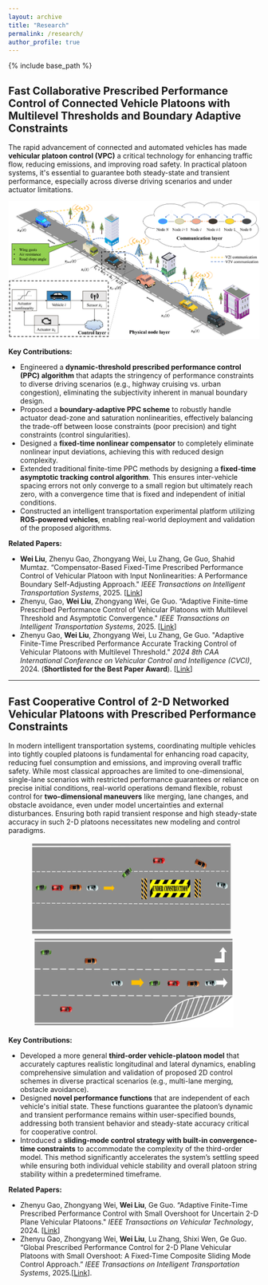 ```yaml
---
layout: archive
title: "Research"
permalink: /research/
author_profile: true
---
```


{% include base_path %}

## Fast Collaborative Prescribed Performance Control of Connected Vehicle Platoons with Multilevel Thresholds and Boundary Adaptive Constraints

The rapid advancement of connected and automated vehicles has made **vehicular platoon control (VPC)** a critical technology for enhancing traffic flow, reducing emissions, and improving road safety. In practical platoon systems, it's essential to guarantee both steady-state and transient performance, especially across diverse driving scenarios and under actuator limitations.

<p align="center">
  <img src="/images/platoon.png" alt="Illustration of a vehicle platoon on a road" width="600">
</p>

**Key Contributions:**
* Engineered a **dynamic-threshold prescribed performance control (PPC) algorithm** that adapts the stringency of performance constraints to diverse driving scenarios (e.g., highway cruising vs. urban congestion), eliminating the subjectivity inherent in manual boundary design.
* Proposed a **boundary-adaptive PPC scheme** to robustly handle actuator dead-zone and saturation nonlinearities, effectively balancing the trade-off between loose constraints (poor precision) and tight constraints (control singularities).
* Designed a **fixed-time nonlinear compensator** to completely eliminate nonlinear input deviations, achieving this with reduced design complexity.
* Extended traditional finite-time PPC methods by designing a **fixed-time asymptotic tracking control algorithm**. This ensures inter-vehicle spacing errors not only converge to a small region but ultimately reach zero, with a convergence time that is fixed and independent of initial conditions.
* Constructed an intelligent transportation experimental platform utilizing **ROS-powered vehicles**, enabling real-world deployment and validation of the proposed algorithms.

**Related Papers:**
* **Wei Liu**, Zhenyu Gao, Zhongyang Wei, Lu Zhang, Ge Guo, Shahid Mumtaz. “Compensator-Based Fixed-Time Prescribed Performance Control of Vehicular Platoon with Input Nonlinearities: A Performance Boundary Self-Adjusting Approach." *IEEE Transactions on Intelligent Transportation Systems*, 2025. [[Link](https://ieeexplore.ieee.org/document/11059991/)]
* Zhenyu, Gao, **Wei Liu**, Zhongyang Wei, Ge Guo. “Adaptive Finite-time Prescribed Performance Control of Vehicular Platoons with Multilevel Threshold and Asymptotic Convergence." *IEEE Transactions on Intelligent Transportation Systems*, 2025. [[Link](https://ieeexplore.ieee.org/document/10878275/)]
* Zhenyu Gao, **Wei Liu**, Zhongyang Wei, Lu Zhang, Ge Guo. "Adaptive Finite-Time Prescribed Performance Accurate Tracking Control of Vehicular Platoons with Multilevel Threshold." *2024 8th CAA International Conference on Vehicular Control and Intelligence (CVCI)*, 2024. (**Shortlisted for the Best Paper Award**). [[Link](https://ieeexplore.ieee.org/document/10830255/)]

---

## Fast Cooperative Control of 2-D Networked Vehicular Platoons with Prescribed Performance Constraints

In modern intelligent transportation systems, coordinating multiple vehicles into tightly coupled platoons is fundamental for enhancing road capacity, reducing fuel consumption and emissions, and improving overall traffic safety. While most classical approaches are limited to one-dimensional, single-lane scenarios with restricted performance guarantees or reliance on precise initial conditions, real-world operations demand flexible, robust control for **two-dimensional maneuvers** like merging, lane changes, and obstacle avoidance, even under model uncertainties and external disturbances. Ensuring both rapid transient response and high steady-state accuracy in such 2-D platoons necessitates new modeling and control paradigms.

<div style="text-align: center;">
<img src="/images/车队变道.png" alt="Image of vehicles performing a lane change" width="400" style="display:inline-block; margin-right:10px;"/>
<img src="/images/多车道融合.png" alt="Image of vehicles merging across multiple lanes" width="400" style="display:inline-block;"/></div>

**Key Contributions:**

* Developed a more general **third-order vehicle-platoon model** that accurately captures realistic longitudinal and lateral dynamics, enabling comprehensive simulation and validation of proposed 2D control schemes in diverse practical scenarios (e.g., multi-lane merging, obstacle avoidance).
* Designed **novel performance functions** that are independent of each vehicle's initial state. These functions guarantee the platoon’s dynamic and transient performance remains within user-specified bounds, addressing both transient behavior and steady-state accuracy critical for cooperative control.
* Introduced a **sliding-mode control strategy with built-in convergence-time constraints** to accommodate the complexity of the third-order model. This method significantly accelerates the system’s settling speed while ensuring both individual vehicle stability and overall platoon string stability within a predetermined timeframe.

**Related Papers:**
* Zhenyu Gao, Zhongyang Wei, **Wei Liu**, Ge Guo. “Adaptive Finite-Time Prescribed Performance Control with Small Overshoot for Uncertain 2-D Plane Vehicular Platoons." *IEEE Transactions on Vehicular Technology*, 2024. [[Link](https://ieeexplore.ieee.org/document/10684117/)]
* Zhenyu Gao, Zhongyang Wei, **Wei Liu**, Lu Zhang, Shixi Wen, Ge Guo. “Global Prescribed Performance Control for 2-D Plane Vehicular Platoons with Small Overshoot: A Fixed-Time Composite Sliding Mode Control Approach.” *IEEE Transactions on Intelligent Transportation Systems*, 2025.[[Link](https://ieeexplore.ieee.org/document/11128947/)].
